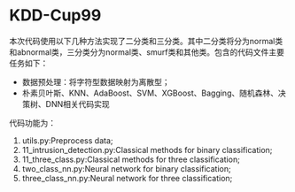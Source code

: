 # KDD-Cup99
本次代码使用以下几种方法实现了二分类和三分类。其中二分类将分为normal类和abnormal类，三分类分为normal类、smurf类和其他类。包含的代码文件主要任务如下：   
+ 数据预处理：将字符型数据映射为离散型；
+ 朴素贝叶斯、KNN、AdaBoost、SVM、XGBoost、Bagging、随机森林、决策树、DNN相关代码实现    

代码功能为：
1. utils.py:Preprocess data;   
2. 11_intrusion_detection.py:Classical methods for binary classification; 
3. 11_three_class.py:Classical methods for three classification; 
4. two_class_nn.py:Neural network for binary classification;
5. three_class_nn.py:Neural network for three classification;

